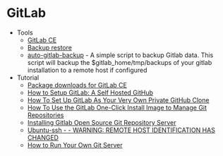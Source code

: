 # GitLab
* Tools
    - [GitLab CE](https://about.gitlab.com/downloads/)
    - [Backup restore](http://goo.gl/n1oOPv)
    - [auto-gitlab-backup](http://goo.gl/o81j42) - A simple script to backup Gitlab data. This script will backup the $gitlab_home/tmp/backups of your gitlab installation to a remote host if configured
* Tutorial
    - [Package downloads for GitLab CE](http://goo.gl/vhAPsn)
    - [How to Setup GitLab: A Self Hosted GitHub](http://goo.gl/nyw67P)
    - [How To Set Up GitLab As Your Very Own Private GitHub Clone](http://goo.gl/42mKY5)
    - [How To Use the GitLab One-Click Install Image to Manage Git Repositories](http://goo.gl/wx2KOU)
    - [Installing Gitlab Open Source Git Repository Server](http://goo.gl/e98zNK)
    - [Ubuntu-ssh - - WARNING: REMOTE HOST IDENTIFICATION HAS CHANGED](http://goo.gl/yyc5qQ)
    - [How to Run Your Own Git Server](http://goo.gl/hDf5NC)
